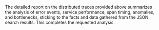 The detailed report on the distributed traces provided above summarizes the analysis of error events, service performance, span timing, anomalies, and bottlenecks, sticking to the facts and data gathered from the JSON search results. This completes the requested analysis.